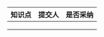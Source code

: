 | 知识点 | 提交人 | 是否采纳 |
| :----: | :----: | :------: |
|        |        |          |
|        |        |          |
|        |        |          |

